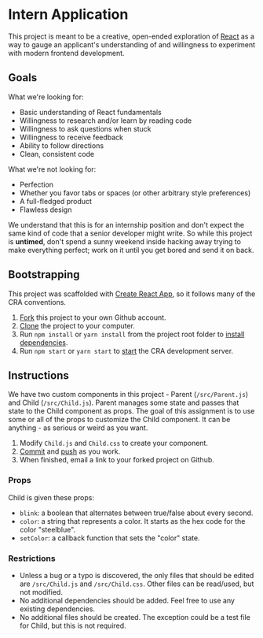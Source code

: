 # Intern Application

This project is meant to be a creative, open-ended exploration of [React](https://reactjs.org/) as a way to gauge an applicant's understanding of and willingness to experiment with modern frontend development.

## Goals

What we're looking for:

- Basic understanding of React fundamentals
- Willingness to research and/or learn by reading code
- Willingness to ask questions when stuck
- Willingness to receive feedback
- Ability to follow directions
- Clean, consistent code

What we're not looking for:

- Perfection
- Whether you favor tabs or spaces (or other arbitrary style preferences)
- A full-fledged product
- Flawless design

We understand that this is for an internship position and don't expect the same kind of code that a senior developer might write. So while this project is **untimed**, don't spend a sunny weekend inside hacking away trying to make everything perfect; work on it until you get bored and send it on back.

## Bootstrapping

This project was scaffolded with [Create React App](https://github.com/facebook/create-react-app), so it follows many of the CRA conventions.

1. [Fork](https://help.github.com/en/github/getting-started-with-github/fork-a-repo) this project to your own Github account.
2. [Clone](https://help.github.com/en/github/creating-cloning-and-archiving-repositories/cloning-a-repository) the project to your computer.
3. Run `npm install` or `yarn install` from the project root folder to [install dependencies](https://docs.npmjs.com/cli/install).
4. Run `npm start` or `yarn start` to [start](https://create-react-app.dev/docs/available-scripts#npm-start) the CRA development server.

## Instructions

We have two custom components in this project - Parent (`/src/Parent.js`) and Child (`/src/Child.js`). Parent manages some state and passes that state to the Child component as props. The goal of this assignment is to use some or all of the props to customize the Child component. It can be anything - as serious or weird as you want.

1. Modify `Child.js` and `Child.css` to create your component.
2. [Commit](https://www.atlassian.com/git/tutorials/saving-changes) and [push](https://help.github.com/en/github/using-git/pushing-commits-to-a-remote-repository) as you work.
3. When finished, email a link to your forked project on Github.

### Props

Child is given these props:

- `blink`: a boolean that alternates between true/false about every second.
- `color`: a string that represents a color. It starts as the hex code for the color "steelblue".
- `setColor`: a callback function that sets the "color" state.

### Restrictions

- Unless a bug or a typo is discovered, the only files that should be edited are `/src/Child.js` and `/src/Child.css`. Other files can be read/used, but not modified.
- No additional dependencies should be added. Feel free to use any existing dependencies.
- No additional files should be created. The exception could be a test file for Child, but this is not required.